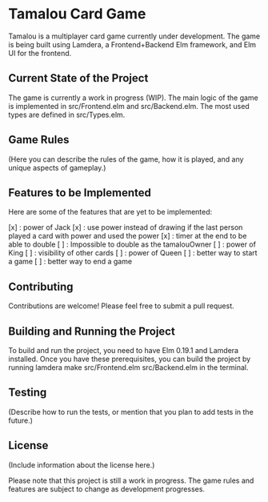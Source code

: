 # Tamalou Card Game

Tamalou is a multiplayer card game currently under development. The game is being built using Lamdera, a Frontend+Backend Elm framework, and Elm UI for the frontend.

## Current State of the Project

The game is currently a work in progress (WIP). The main logic of the game is implemented in src/Frontend.elm and src/Backend.elm. The most used types are defined in src/Types.elm.

## Game Rules

(Here you can describe the rules of the game, how it is played, and any unique aspects of gameplay.)

## Features to be Implemented

Here are some of the features that are yet to be implemented:

[x] : power of Jack
[x] : use power instead of drawing if the last person played a card with power and used the power
[x] : timer at the end to be able to double
[ ] : Impossible to double as the tamalouOwner
[ ] : power of King
[ ] : visibility of other cards
[ ] : power of Queen
[ ] : better way to start a game
[ ] : better way to end a game

## Contributing

Contributions are welcome! Please feel free to submit a pull request.

## Building and Running the Project

To build and run the project, you need to have Elm 0.19.1 and Lamdera installed. Once you have these prerequisites, you can build the project by running lamdera make src/Frontend.elm src/Backend.elm in the terminal.

## Testing

(Describe how to run the tests, or mention that you plan to add tests in the future.)

## License

(Include information about the license here.)

Please note that this project is still a work in progress. The game rules and features are subject to change as development progresses.
